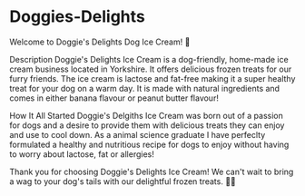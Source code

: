 # Doggies-Delights

Welcome to Doggie's Delights Dog Ice Cream! 🍦

Description
Doggie's Delights Ice Cream is a dog-friendly, home-made ice cream business located in Yorkshire. It offers delicious frozen treats for our furry friends. 
The ice cream is lactose and fat-free making it a super healthy treat for your dog on a warm day. It is made with natural ingredients and comes in either banana flavour or peanut butter flavour!

How It All Started
Doggie's Delgiths Ice Cream was born out of a passion for dogs and a desire to provide them with delicious treats they can enjoy and use to cool down. As a animal science graduate I have perfeclty formulated a healthy and nutritious recipe for dogs to enjoy without having to worry about lactose, fat or allergies!

Thank you for choosing Doggie's Delights Ice Cream! We can't wait to bring a wag to your dog's tails with our delightful frozen treats. 🐾🍦
